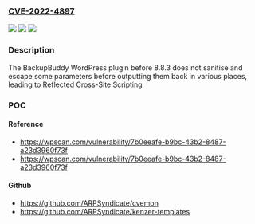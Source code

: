 ### [CVE-2022-4897](https://cve.mitre.org/cgi-bin/cvename.cgi?name=CVE-2022-4897)
![](https://img.shields.io/static/v1?label=Product&message=BackupBuddy&color=blue)
![](https://img.shields.io/static/v1?label=Version&message=0%3C%208.8.3%20&color=brighgreen)
![](https://img.shields.io/static/v1?label=Vulnerability&message=CWE-79%20Cross-Site%20Scripting%20(XSS)&color=brighgreen)

### Description

The BackupBuddy WordPress plugin before 8.8.3 does not sanitise and escape some parameters before outputting them back in various places, leading to Reflected Cross-Site Scripting

### POC

#### Reference
- https://wpscan.com/vulnerability/7b0eeafe-b9bc-43b2-8487-a23d3960f73f
- https://wpscan.com/vulnerability/7b0eeafe-b9bc-43b2-8487-a23d3960f73f

#### Github
- https://github.com/ARPSyndicate/cvemon
- https://github.com/ARPSyndicate/kenzer-templates

